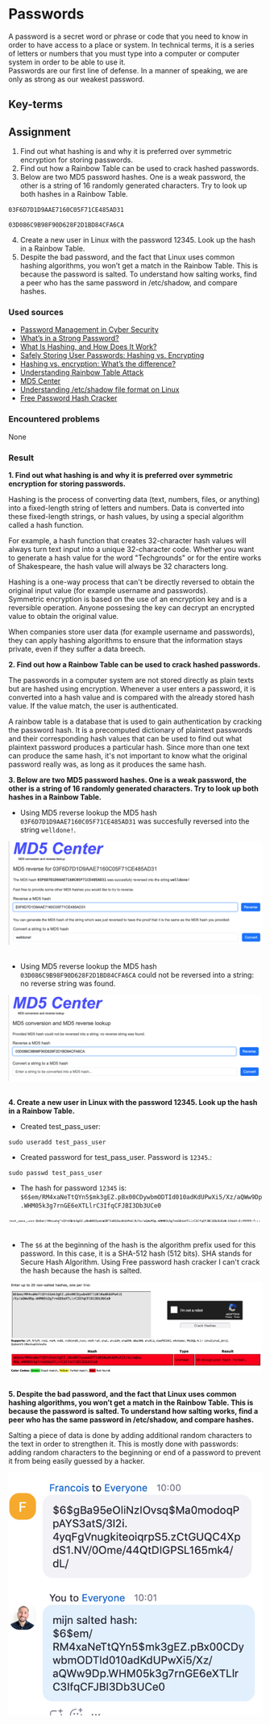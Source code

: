 # Passwords
A password is a secret word or phrase or code that you need to know in order to have access to a place or system. In technical terms, it is a series of letters or numbers that you must type into a computer or computer system in order to be able to use it.  
Passwords are our first line of defense. In a manner of speaking, we are only as strong as our weakest password.


## Key-terms


## Assignment
1. Find out what hashing is and why it is preferred over symmetric encryption for storing passwords.
2. Find out how a Rainbow Table can be used to crack hashed passwords.
3. Below are two MD5 password hashes. One is a weak password, the other is a string of 16 randomly generated characters. Try to look up both hashes in a Rainbow Table.
```
03F6D7D1D9AAE7160C05F71CE485AD31
```
```
03D086C9B98F90D628F2D1BD84CFA6CA
```
4. Create a new user in Linux with the password 12345. Look up the hash in a Rainbow Table.
5. Despite the bad password, and the fact that Linux uses common hashing algorithms, you won’t get a match in the Rainbow Table. This is because the password is salted. To understand how salting works, find a peer who has the same password in /etc/shadow, and compare hashes.

### Used sources
- [Password Management in Cyber Security](https://www.geeksforgeeks.org/password-management-in-cyber-security/)
- [What’s in a Strong Password?](https://www.csum.edu/it/media/what-is-in-a-good-password.pdf)
- [What Is Hashing, and How Does It Work?](https://www.codecademy.com/resources/blog/what-is-hashing/)
- [Safely Storing User Passwords: Hashing vs. Encrypting](https://www.darkreading.com/risk/safely-storing-user-passwords-hashing-vs-encrypting)
- [Hashing vs. encryption: What’s the difference?](https://nordvpn.com/blog/hashing-vs-encryption/)
- [Understanding Rainbow Table Attack](https://www.geeksforgeeks.org/understanding-rainbow-table-attack/)
- [MD5 Center](https://md5.gromweb.com/)
- [Understanding /etc/shadow file format on Linux](https://www.cyberciti.biz/faq/understanding-etcshadow-file/)
- [Free Password Hash Cracker](https://crackstation.net/)

### Encountered problems
None

### Result
**1. Find out what hashing is and why it is preferred over symmetric encryption for storing passwords.**

Hashing is the process of converting data (text, numbers, files, or anything) into a fixed-length string of letters and numbers. Data is converted into these fixed-length strings, or hash values, by using a special algorithm called a hash function. 

For example, a hash function that creates 32-character hash values will always turn text input into a unique 32-character code. Whether you want to generate a hash value for the word "Techgrounds" or for the entire works of Shakespeare, the hash value will always be 32 characters long.

Hashing is a one-way process that can't be directly reversed to obtain the original input value (for example username and passwords).  
Symmetric encryption is based on the use of an encryption key and is a reversible operation. Anyone possesing the key can decrypt an encrypted value to obtain the original value. 

When companies store user data (for example username and passwords), they can apply hashing algorithms to ensure that the information stays private, even if they suffer a data breech.

**2. Find out how a Rainbow Table can be used to crack hashed passwords.**

The passwords in a computer system are not stored directly as plain texts but are hashed using encryption. Whenever a user enters a password, it is converted into a hash value and is compared with the already stored hash value. If the value match, the user is authenticated.

A rainbow table is a database that is used to gain authentication by cracking the password hash. It is a precomputed dictionary of plaintext passwords and their corresponding hash values that can be used to find out what plaintext password produces a particular hash. Since more than one text can produce the same hash, it's not important to know what the original password really was, as long as it produces the same hash.

**3. Below are two MD5 password hashes. One is a weak password, the other is a string of 16 randomly generated characters. Try to look up both hashes in a Rainbow Table.**

- Using MD5 reverse lookup the MD5 hash `03F6D7D1D9AAE7160C05F71CE485AD31` was succesfully reversed into the string `welldone!`.

![md5 reverse lookup](/03_Security/images/04_passwords3-1.png)<br><br>

- Using MD5 reverse lookup the MD5 hash `03D086C9B98F90D628F2D1BD84CFA6CA` could not be reversed into a string: no reverse string was found.

![md5 reverse lookup](/03_Security/images/04_passwords3-2.png)<br><br>

**4. Create a new user in Linux with the password 12345. Look up the hash in a Rainbow Table.**

- Created test_pass_user:
```
sudo useradd test_pass_user
```
- Created password for test_pass_user. Password is `12345`.:
```
sudo passwd test_pass_user
```
- The hash for password `12345` is:  
`$6$em/RM4xaNeTtQYn5$mk3gEZ.pBx00CDywbmODTId010adKdUPwXi5/Xz/aQWw9Dp.WHM05k3g7rnGE6eXTLlrC3IfqCFJBI3Db3UCe0`

![hash](/03_Security/images/04_passwords4-1.png)<br><br>

- The `$6` at the beginning of the hash is the algorithm prefix used for this password. In this case, it is a SHA-512 hash (512 bits). SHA stands for Secure Hash Algorithm. Using Free password hash cracker I can't crack the hash because the hash is salted.

![hash lookup](/03_Security/images/04_passwords4-2.png)<br><br>

**5. Despite the bad password, and the fact that Linux uses common hashing algorithms, you won’t get a match in the Rainbow Table. This is because the password is salted. To understand how salting works, find a peer who has the same password in /etc/shadow, and compare hashes.**

Salting a piece of data is done by adding additional random characters to the text in order to strengthen it. This is mostly done with passwords: adding random characters to the beginning or end of a password to prevent it from being easily guessed by a hacker.

![salted hash comparison from same password 12345](/03_Security/images/04_passwords5.png)<br><br>
